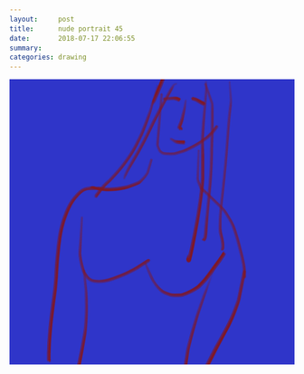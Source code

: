 ```yaml
---
layout:     post
title:      nude portrait 45
date:       2018-07-17 22:06:55
summary:    
categories: drawing
---
```

![nude portrait 45](/images/diary/nude-portrait-45.png ".")
